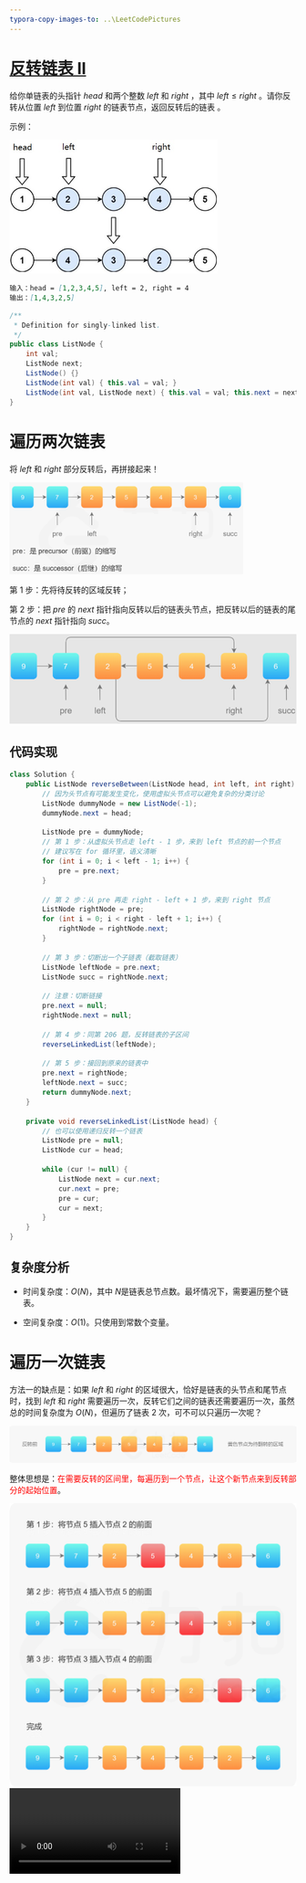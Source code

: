 ```yaml
---
typora-copy-images-to: ..\LeetCodePictures
---
```


# [反转链表 II](https://leetcode-cn.com/problems/reverse-linked-list-ii/)

给你单链表的头指针 $head$ 和两个整数 $left$ 和 $right$ ，其中 $left \leq right$ 。请你反转从位置 $left$ 到位置 $right$ 的链表节点，返回反转后的链表 。



示例：

<img src="../LeetCodePictures/92.jpg" alt="92" style="zoom:67%;" />

```markdown
输入：head = [1,2,3,4,5], left = 2, right = 4
输出：[1,4,3,2,5]
```

```java
/**
 * Definition for singly-linked list.
 */
public class ListNode {
    int val;
    ListNode next;
    ListNode() {}
    ListNode(int val) { this.val = val; }
    ListNode(int val, ListNode next) { this.val = val; this.next = next; }
}
```



# 遍历两次链表

将 $left$ 和 $right$ 部分反转后，再拼接起来！

<img src="../LeetCodePictures/92_1.png" alt="92_1" style="zoom: 40%;" />



第 1 步：先将待反转的区域反转；

第 2 步：把 $pre$ 的 $next$ 指针指向反转以后的链表头节点，把反转以后的链表的尾节点的 $next$ 指针指向 $succ$。

<img src="../LeetCodePictures/92_2.png" alt="92_2" style="zoom:80%;" />

## 代码实现

```java
class Solution {
    public ListNode reverseBetween(ListNode head, int left, int right) {
        // 因为头节点有可能发生变化，使用虚拟头节点可以避免复杂的分类讨论
        ListNode dummyNode = new ListNode(-1);
        dummyNode.next = head;

        ListNode pre = dummyNode;
        // 第 1 步：从虚拟头节点走 left - 1 步，来到 left 节点的前一个节点
        // 建议写在 for 循环里，语义清晰
        for (int i = 0; i < left - 1; i++) {
            pre = pre.next;
        }

        // 第 2 步：从 pre 再走 right - left + 1 步，来到 right 节点
        ListNode rightNode = pre;
        for (int i = 0; i < right - left + 1; i++) {
            rightNode = rightNode.next;
        }

        // 第 3 步：切断出一个子链表（截取链表）
        ListNode leftNode = pre.next;
        ListNode succ = rightNode.next;

        // 注意：切断链接
        pre.next = null;
        rightNode.next = null;

        // 第 4 步：同第 206 题，反转链表的子区间
        reverseLinkedList(leftNode);

        // 第 5 步：接回到原来的链表中
        pre.next = rightNode;
        leftNode.next = succ;
        return dummyNode.next;
    }

    private void reverseLinkedList(ListNode head) {
        // 也可以使用递归反转一个链表
        ListNode pre = null;
        ListNode cur = head;

        while (cur != null) {
            ListNode next = cur.next;
            cur.next = pre;
            pre = cur;
            cur = next;
        }
    }
}
```



## 复杂度分析

- 时间复杂度：$O(N)$，其中 $N$是链表总节点数。最坏情况下，需要遍历整个链表。

- 空间复杂度：$O(1)$。只使用到常数个变量。



# 遍历一次链表

方法一的缺点是：如果 $left$ 和 $right$ 的区域很大，恰好是链表的头节点和尾节点时，找到 $left$ 和 $right$ 需要遍历一次，反转它们之间的链表还需要遍历一次，虽然总的时间复杂度为 $O(N)$，但遍历了链表 $2$ 次，可不可以只遍历一次呢？

![image.png](../LeetCodePictures/92_3.png)

整体思想是：<font color=red>在需要反转的区间里，每遍历到一个节点，让这个新节点来到反转部分的起始位置</font>。

<img src="../LeetCodePictures/92_4.png" alt="image.png" style="zoom:50%;" />

<video src="../LeetCodePictures/92.mp4" />

具体实现步骤：

使用三个指针变量 pre、curr、next 来记录反转的过程中需要的变量，它们的意义如下：

- curr：指向待反转区域的第一个节点 left；
- next：永远指向 curr 的下一个节点，循环过程中，curr 变化以后 next 会变化；
- pre：永远指向待反转区域的第一个节点 left 的前一个节点，在循环过程中不变。

第 1 步，使用 ①、②、③ 标注「穿针引线」的步骤：

<img src="../LeetCodePictures/92_5.png" alt="image.png" style="zoom:40%;" />

操作步骤：

1. 先将 curr 的下一个节点记录为 next；

2. 执行操作 ①：把 curr 的下一个节点指向 next 的下一个节点；

3. 执行操作 ②：把 next 的下一个节点指向 pre 的下一个节点；

4. 执行操作 ③：把 pre 的下一个节点指向 next。

第 1 步完成以后「拉直」的效果如下：

<img src="../LeetCodePictures/92_6.png" alt="image.png" style="zoom:33%;" />

第 2 步，同理。同样需要注意 **「穿针引线」操作的先后顺序**：

<img src="../LeetCodePictures/92_7.png" alt="image.png" style="zoom:33%;" />

第 2 步完成以后「拉直」的效果如下：

<img src="../LeetCodePictures/92_8.png" alt="image.png" style="zoom:33%;" />

第 3 步，同理：

<img src="../LeetCodePictures/92_9.png" alt="image.png" style="zoom:33%;" />

第 3 步完成以后「拉直」的效果如下：

<img src="../LeetCodePictures/92_10.png" alt="image.png" style="zoom:33%;" />

## 代码实现

```java
class Solution {
    public ListNode reverseBetween(ListNode head, int left, int right) {
        ListNode dummyNode = new ListNode();
        dummyNode.next = head;
        ListNode preNode = dummyNode;

        // 找到中间待反转链表头节点的前一个节点
        for(int i = 0; i < left - 1; i++) {
            preNode = preNode.next;
        }

        ListNode currNode = preNode.next;
        ListNode nextNode;

        // 不停地将后面的节点搬到前面，只需要right - leftc
        for(int i = 0; i < right - left; i++) {
            nextNode = currNode.next;
            currNode.next = nextNode.next;
            nextNode.next = preNode.next;
            preNode.next = nextNode;
        }

        return dummyNode.next;
    }
}
```

## 复杂度分析

- 时间复杂度：$O(N)$，其中 $N$ 是链表总节点数。最多只遍历了链表一次，就完成了反转。
- 空间复杂度：$O(1)$。只使用到常数个变量。

